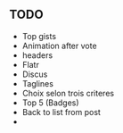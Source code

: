 ## TODO

 + Top gists
 + Animation after vote
 + headers
 + Flatr
 + Discus
 + Taglines
 + Choix selon trois criteres
 + Top 5 (Badges)
 + Back to list from post
 + 